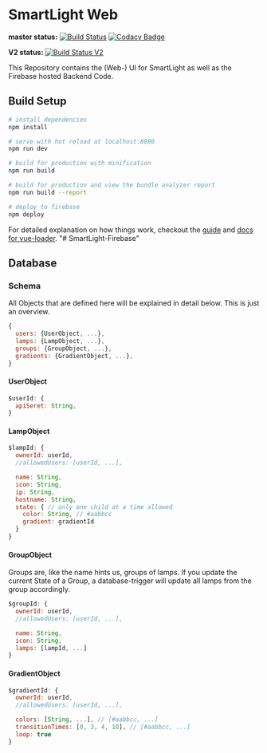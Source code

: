 # SmartLight Web
**master status:**
[![Build Status](https://travis-ci.com/adrianjost/SmartLight-Firebase.svg?branch=master)](https://travis-ci.com/adrianjost/SmartLight-Firebase)
[![Codacy Badge](https://api.codacy.com/project/badge/Grade/e0203f63985c42c191b6e4411bd8f4da)](https://www.codacy.com/app/adrianjost/SmartLight-Firebase?utm_source=github.com&amp;utm_medium=referral&amp;utm_content=adrianjost/SmartLight-Firebase&amp;utm_campaign=Badge_Grade)

**V2 status:**
[![Build Status V2](https://travis-ci.com/adrianjost/SmartLight-Firebase.svg?branch=v2%2Fmain)](https://travis-ci.com/adrianjost/SmartLight-Firebase)

This Repository contains the (Web-) UI for SmartLight as well as the Firebase hosted Backend Code.

## Build Setup

``` bash
# install dependencies
npm install

# serve with hot reload at localhost:8080
npm run dev

# build for production with minification
npm run build

# build for production and view the bundle analyzer report
npm run build --report

# deploy to firebase
npm deploy
```

For detailed explanation on how things work, checkout the [guide](http://vuejs-templates.github.io/webpack/) and [docs for vue-loader](http://vuejs.github.io/vue-loader).
"# SmartLight-Firebase" 

## Database
### Schema
All Objects that are defined here will be explained in detail below. This is just an overview.
```js
{
  users: {UserObject, ...},
  lamps: {LampObject, ...},
  groups: {GroupObject, ...},
  gradients: {GradientObject, ...},
}
```

#### UserObject

```js
$userId: {
  apiSeret: String,
}
```

#### LampObject

```js
$lampId: {
  ownerId: userId,
  //allowedUsers: [userId, ...],

  name: String,
  icon: String,
  ip: String,
  hostname: String,
  state: { // only one child at a time allowed
    color: String, // #aabbcc
    gradient: gradientId
  }
}
```

#### GroupObject
Groups are, like the name hints us, groups of lamps. If you update the current State of a Group, a database-trigger will update all lamps from the group accordingly.

```js
$groupId: {
  ownerId: userId,
  //allowedUsers: [userId, ...],

  name: String,
  icon: String,
  lamps: [lampId, ...]
}
```

#### GradientObject
```js
$gradientId: {
  ownerId: userId,
  //allowedUsers: [userId, ...],

  colors: [String, ...], // [#aabbcc, ...]
  transitionTimes: [0, 3, 4, 10], // [#aabbcc, ...]
  loop: true
}
```